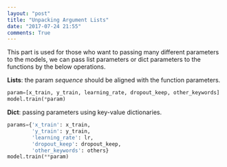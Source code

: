 ```yaml
---
layout: "post"
title: "Unpacking Argument Lists"
date: "2017-07-24 21:55"
comments: True
---
```


This part is used for those who want to passing many different parameters to the models, we can pass list parameters or dict parameters to the functions by the below operations.

**Lists**: the param *sequence* should be aligned with the function parameters.

```python
param=[x_train, y_train, learning_rate, dropout_keep, other_keywords]
model.train(*param)
```

**Dict**: passing parameters using key-value dictionaries.

```python
params={'x_train': x_train,
        'y_train': y_train,
        'learning_rate': lr,
        'dropout_keep': dropout_keep,
        'other_keywords': others}
model.train(**param)
```
